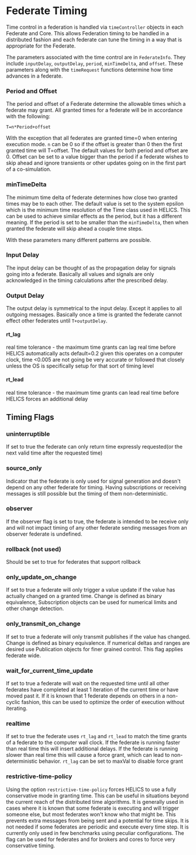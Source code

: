 # Federate Timing

Time control in a federation is handled via `timeController` objects in each
Federate and Core.  This allows Federation timing to be handled in a distributed
fashion and each federate can tune the timing in a way that is appropriate for the
Federate.

The parameters associated with the time control are in `FederateInfo`.
They include `inputDelay`, `outputDelay`, `period`, `minTimeDelta`, and `offset`.
These parameters along with the `timeRequest` functions determine how time advances
in a federate.

### Period and Offset

The period and offset of a Federate determine the allowable times which a federate
may grant.  All granted times for a federate will be in accordance with the following:

```
T=n*Period+offset
```

With the exception that all federates are granted time=0 when entering execution mode.
`n` can be 0 so if the offset is greater than 0 then the first granted time will T=offset.
The default values for both period and offset are 0.  Offset can be set to a value bigger than the
period if a federate wishes to skip ahead and ignore transients or other updates going on in the first
part of a co-simulation.

### minTimeDelta

The minimum time delta of federate determines how close two granted times may be to each other.
The default value is set to the system epsilon which is the minimum time resolution of the Time class
used in HELICS.
This can be used to achieve similar effects as the period, but it has a different meaning.
If the period is set to be smaller than the `minTimeDelta`, then when granted the federate will skip ahead a couple time steps.

With these parameters many different patterns are possible.

### Input Delay

The input delay can be thought of as the propagation delay for signals going into a federate.
Basically all values and signals are only acknowledged in the timing calculations after the prescribed delay.

### Output Delay

The output delay is symmetrical to the input delay.
Except it applies to all outgoing messages.  Basically once a time is granted the federate cannot effect other federates until `T+outputDelay`.

#### rt_lag

real time tolerance - the maximum time grants can lag real time before HELICS automatically acts
default=0.2 given this operates on a computer clock, time <0.005 are not going be very accurate or followed that closely unless the OS is specifically setup for that sort of timing level

#### rt_lead

real time tolerance - the maximum time grants can lead real time before HELICS forces an additional delay

## Timing Flags

### uninterruptible

If set to true the federate can only return time expressly requested(or the next valid time after the requested time)

### source_only

Indicator that the federate is only used for signal generation and doesn't depend on any other federate for timing.
Having subscriptions or receiving messages is still possible but the timing of them non-deterministic.

### observer

If the observer flag is set to true, the federate is intended to be receive only and will not impact timing of any other federate
sending messages from an observer federate is undefined.

### rollback (not used)

Should be set to true for federates that support rollback

### only_update_on_change

If set to true a federate will only trigger a value update if the value has actually changed on a granted time.
Change is defined as binary equivalence,  Subscription objects can be used for numerical limits and other change detection.

### only_transmit_on_change

If set to true a federate will only transmit publishes if the value has changed.  Change is defined as binary equivalence.
If numerical deltas and ranges are desired use Publication objects for finer grained control.
This flag applies federate wide.

### wait_for_current_time_update

If set to true a federate will wait on the requested time until all other federates have completed at least 1 iteration of the current time or have moved past it.  If it is known that 1 federate depends on others in a non-cyclic fashion, this can be used to optimize the order of execution without iterating.

### realtime

If set to true the federate uses `rt_lag` and `rt_lead` to match the time grants of a federate to the computer wall clock.
If the federate is running faster than real time this will insert additional delays.
If the federate is running slower than real time this will cause a force grant, which can lead to non-deterministic behavior.
`rt_lag` can be set to maxVal to disable force grant

### restrictive-time-policy
Using the option `restrictive-time-policy` forces HELICS to use a fully conservative mode in granting time.  This can be useful in situations beyond the current reach of the distributed time algorithms.  It is generally used in cases where it is known that some federate is executing and will trigger someone else, but most federates won't know who that might be.  This prevents extra messages from being sent and a potential for time skips.  It is not needed if some federates are periodic and execute every time step.  It is currently only used in few benchmarks using peculiar configurations.  The flag can be used for federates and for brokers and cores to force very conservative timing. 
